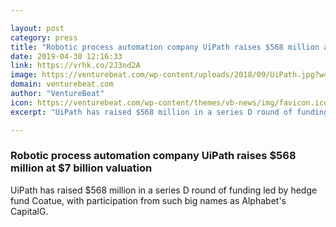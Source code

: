 ```yaml
---

layout: post
category: press
title: "Robotic process automation company UiPath raises $568 million at $7 billion valuation"
date: 2019-04-30 12:16:33
link: https://vrhk.co/2J3nd2A
image: https://venturebeat.com/wp-content/uploads/2018/09/UiPath.jpg?w=1200&strip=all
domain: venturebeat.com
author: "VentureBeat"
icon: https://venturebeat.com/wp-content/themes/vb-news/img/favicon.ico
excerpt: "UiPath has raised $568 million in a series D round of funding led by hedge fund Coatue, with participation from such big names as Alphabet's CapitalG."

---
```


### Robotic process automation company UiPath raises $568 million at $7 billion valuation

UiPath has raised $568 million in a series D round of funding led by hedge fund Coatue, with participation from such big names as Alphabet's CapitalG.